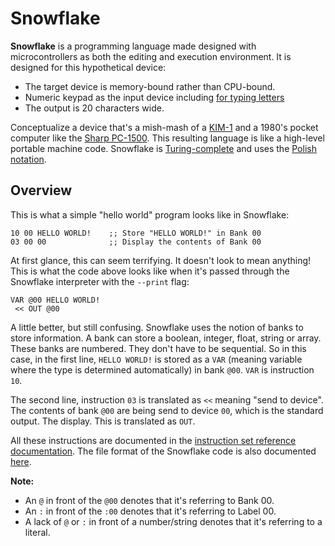 # Snowflake

**Snowflake** is a programming language made designed with microcontrollers as both the editing 
and execution environment. It is designed for this hypothetical device:

* The target device is memory-bound rather than CPU-bound.
* Numeric keypad as the input device including [for typing letters][1]
* The output is 20 characters wide.

Conceptualize a device that's a mish-mash of a [KIM-1][2] and a 1980's pocket computer like 
the [Sharp PC-1500][3]. This resulting language is like a high-level portable machine code.
Snowflake is [Turing-complete][4] and uses the [Polish notation][5].

[1]: https://en.wikipedia.org/wiki/E.161
[2]: https://en.wikipedia.org/wiki/KIM-1
[3]: https://en.wikipedia.org/wiki/Sharp_PC-1500
[4]: https://en.wikipedia.org/wiki/Turing_completeness
[5]: https://en.wikipedia.org/wiki/Polish_notation

## Overview

This is what a simple "hello world" program looks like in Snowflake:

```
10 00 HELLO WORLD!    ;; Store "HELLO WORLD!" in Bank 00
03 00 00              ;; Display the contents of Bank 00
```

At first glance, this can seem terrifying. It doesn't look to mean anything!
This is what the code above looks like when it's passed through the Snowflake
interpreter with the `--print` flag:

```
VAR @00 HELLO WORLD!
 << OUT @00
```

A little better, but still confusing. Snowflake uses the notion of banks to store
information. A bank can store a boolean, integer, float, string or array. These
banks are numbered. They don't have to be sequential. So in this case, in the first line,
`HELLO WORLD!` is stored as a `VAR` (meaning variable where the type is determined 
automatically) in bank `@00`. `VAR` is instruction `10`.

The second line, instruction `03` is translated as `<<` meaning "send to device". 
The contents of bank `@00` are being send to device `00`, which is the standard
output. The display. This is translated as `OUT`.

All these instructions are documented in the [instruction set reference documentation][6].
The file format of the Snowflake code is also documented [here][7].

[6]: instruction-set.md
[7]: file-format.md
[8]: project-structure.md

**Note:**

* An `@` in front of the `@00` denotes that it's referring to Bank 00.
* An `:` in front of the `:00` denotes that it's referring to Label 00.
* A lack of `@` or `:` in front of a number/string denotes that it's referring to a literal.
